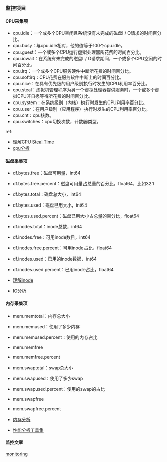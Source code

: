 ### 监控项目

#### CPU采集项
- cpu.idle：一个或多个CPU空闲且系统没有未完成的磁盘I / O请求的时间百分比。
- cpu.busy：与cpu.idle相对，他的值等于100个cpu.idle。
- cpu.guest：一个或多个CPU运行虚拟处理器所花费的时间百分比。
- cpu.iowait：在系统有未完成的磁盘I / O请求期间，一个或多个CPU空闲的时间百分比。
- cpu.irq：一个或多个CPU服务硬件中断所花费的时间百分比。
- cpu.softirq：CPU花费在服务软件中断上的时间百分比。
- cpu.nice：在具有优先级的用户级别执行时发生的CPU利用率百分比。
- cpu.steal：虚拟机管理程序为另一个虚拟处理器提供服务时，一个或多个虚拟CPU非自愿等待所花费的时间百分比。
- cpu.system：在系统级别（内核）执行时发生的CPU利用率百分比。
- cpu.user：在用户级别（应用程序）执行时发生的CPU利用率百分比。
- cpu.cnt：cpu核数。
- cpu.switches：cpu切换次数，计数器类型。

ref:
- [理解CPU Steal Time](https://zhuanlan.zhihu.com/p/33293033)
- [cpu分析](https://segmentfault.com/a/1190000018471760)

#### 磁盘采集项
- df.bytes.free：磁盘可用量，int64
- df.bytes.free.percent：磁盘可用量占总量的百分比，float64，比如32.1
- df.bytes.total：磁盘总大小，int64
- df.bytes.used：磁盘已用大小，int64
- df.bytes.used.percent：磁盘已用大小占总量的百分比，float64
- df.inodes.total：inode总数，int64
- df.inodes.free：可用inode数目，int64
- df.inodes.free.percent：可用inode占比，float64
- df.inodes.used：已用的inode数据，int64
- df.inodes.used.percent：已用inode占比，float64

- [理解inode](https://www.ruanyifeng.com/blog/2011/12/inode.html)
- [IO分析](https://segmentfault.com/a/1190000018499770)


#### 内存采集项
- mem.memtotal：内存总大小
- mem.memused：使用了多少内存
- mem.memused.percent：使用的内存占比
- mem.memfree
- mem.memfree.percent
- mem.swaptotal：swap总大小
- mem.swapused：使用了多少swap
- mem.swapused.percent：使用的swap的占比
- mem.swapfree
- mem.swapfree.percent

- [内存分析](https://segmentfault.com/a/1190000018553950)


- [性能分析工具集](https://rdc.hundsun.com/portal/article/731.html)

#### 监控文章
[monitoring](https://www.datadoghq.com/blog/monitoring-101-collecting-data/#metrics)